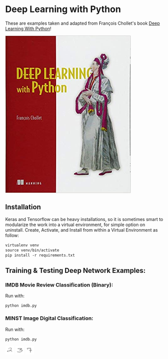 # Deep Learning with Python

These are examples taken and adapted from François Chollet's book
[Deep Learning With Python](https://www.manning.com/books/deep-learning-with-python)!


![alt text](https://raw.githubusercontent.com/djcohen03/DeepLearn/master/img/deeplearn.jpg)


## Installation
Keras and Tensorflow can be heavy installations, so it is sometimes smart to
modularize the work into a virtual environment, for simple option on uninstall.
Create, Activate, and Install from within a Virtual Environment as follow:
```
virtualenv venv
source venv/bin/activate
pip install -r requirements.txt
```

## Training & Testing Deep Network Examples:
### IMDB Movie Review Classification (Binary):
Run  with:

```
python imdb.py
```

### MINST Image Digital Classification:
Run with:

 ```
 python imdb.py
 ```

![alt text](https://raw.githubusercontent.com/djcohen03/DeepLearn/master/img/two.png)
![alt text](https://raw.githubusercontent.com/djcohen03/DeepLearn/master/img/three.png)
![alt text](https://raw.githubusercontent.com/djcohen03/DeepLearn/master/img/seven.png)

